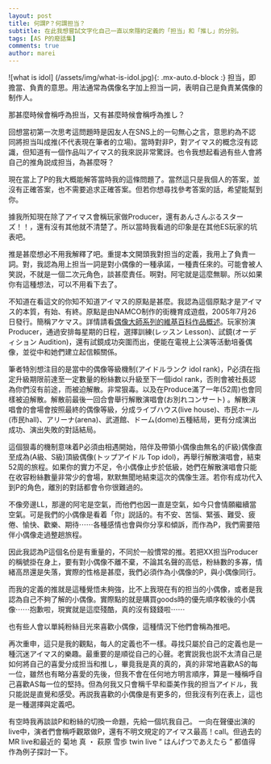 ```yaml
---
layout: post
title: 何謂P？何謂担当？
subtitle: 在此我想嘗試文字化自己一直以來隱約定義的「担当」和「推し」的分別。
tags: [AS P的廢話集]
comments: true
author: marei
---
```


![what is idol] (/assets/img/what-is-idol.jpg){: .mx-auto.d-block :}
担当，即擔當、負責的意思。用法通常為偶像名字加上担当一詞，表明自己是負責某偶像的制作人。

那甚麼時候會稱呼為担当，又有甚麼時候會稱呼為推し？

回想當初第一次思考這問題時是因友人在SNS上的一句無心之言，意思約為不認同將担当叫成推(不代表現在筆者的立場)。當時對非P，對アイマス的概念沒有認識，但知道有一個作品叫アイマス的我來説非常驚訝。也令我想起看過有些人會將自己的推角説成担当，為甚麼呀？

現在當上了P的我大概能解答當時我的這條問題了。當然這只是我個人的答案，並沒有正確答案，也不需要追求正確答案。但若你想尋找參考答案的話，希望能幫到你。

據我所知現在除了アイマス會稱玩家做Producer，還有あんさんぶるスターズ！！，還有沒有其他就不清楚了。所以當時我看過的印象是在其他ES玩家的坑表吧。

推是甚麼想必不用我解釋了吧。重提本文開頭我對担当的定義，我用上了負責一詞。對，我認為用上担当一詞是對小偶像的一種承諾，一種責任來的。可能會被人笑説，不就是一個二次元角色，談甚麼責任。啊對。阿宅就是這麼無聊。所以如果你有這種想法，可以不用看下去了。

不知道在看這文的你知不知道アイマス的原點是甚麼。我認為這個原點才是アイマス的本質，有始、有終。原點是由NAMCO制作的街機育成遊戲，2005年7月26日發行。簡稱アケマス。詳情請看[偶像大師系列的維基百科作品概述](https://zh.m.wikipedia.org/wiki/%E5%81%B6%E5%83%8F%E5%A4%A7%E5%B8%88%E7%B3%BB%E5%88%97#%E4%BD%9C%E5%93%81%E6%A6%82%E8%BF%B0)。玩家扮演Producer，通過安排每星期的日程，選擇訓練(レッスン Lesson)、試鏡(オーディション Audition)，還有試鏡成功突圍而出，便能在電視上公演等活動培養偶像，並從中和她們建立起信賴關係。

筆者特別想注目的是當中的偶像等級機制(アイドルランク idol rank)，P必須在指定升級期限前達至一定數量的粉絲數以升級至下一個idol rank，否則會被社長認為你們沒有前途，而被迫解散。非常狠毒。以及在Produce滿了一年(52周)也會同樣被迫解散。解散前最後一回合會舉行解散演唱會(お別れコンサート) 。解散演唱會的會場會按照最終的偶像等級，分成ライブハウス(live house)、市民ホール(市民hall)、アリーナ(arena)、武道館、ドーム(dome)五種結局，更有分成演出成功、演出失敗的對話結局。

這個狠毒的機制意味着P必須由相遇開始，陪伴及帶領小偶像由無名的(F級)偶像直至成為(A級、S級)頂級偶像(トップアイドル Top idol)，再舉行解散演唱會，結束52周的旅程。如果你的實力不足，令小偶像止步於低級，她們在解散演唱會只能在收容粉絲數量非常少的會場，默默無聞地結束這次的偶像生涯。若你有成功代入到P的角色，離別的對話都會令你很難過的。

不像旁邊LL，那邊的阿宅是空氣，而他們也因一直是空氣，如今只會情願繼續當空氣。可是我們的小偶像是看着「你」説話的。有不安、苦惱、緊張、難受、疲倦、愉快、歡樂、期待⋯⋯各種感情也會與你分享和傾訴，而作為P，我們需要陪伴小偶像走過整趟旅程。

因此我認為P這個名份是有重量的，不同於一般慣常的推。若把XX担当Producer的稱號掛在身上，要有對小偶像不離不棄，不論其名聲的高低，粉絲數的多寡，情緒高昂還是失落，實際的性格是甚麼，我們必須作為小偶像的P，與小偶像同行。

而我的定義的推就是這種覺悟未夠強，比不上我現在有的担当的小偶像，或者是我認為自己不夠了解的小偶像。實際點的就是購買goods時的優先順序較後的小偶像⋯⋯抱歉啦，現實就是這麼殘酷，真的沒有錢錢啦⋯⋯

也有些人會以單純粉絲目光來喜歡小偶像，這種情況下他們會稱為推吧。

再次重申，這只是我的觀點，每人的定義也不一樣。尋找只屬於自己的定義也是一種沉迷アイマス的樂趣。最重要的是順從自己的心聲。老實説我也説不太清自己是如何將自己的喜愛分成担当和推し，畢竟我是真的真的，真的非常地喜歡AS的每一位，雖然也有略分喜愛的先後，但我不會在任何地方明言順序，算是一種稱呼自己喜歡AS每一位的堅持。但為何我又只會稱千早和亜美作我的担当アイドル，我只能説是直覺和感受。再説我喜歡的小偶像是有更多的，但我沒有列在表上，這也是一種選擇與定義吧。

有空時我再談談P和粉絲的切換一命題，先給一個坑我自己。
一向在聲優出演的live中，演者們會稱呼觀眾做P，還有不明文規定的アイマス最高！call。但過去的MR live和最近的
菊地 真 ・ 萩原 雪歩 twin live “ はんげつであえたら ” 都值得作為例子探討一下。
